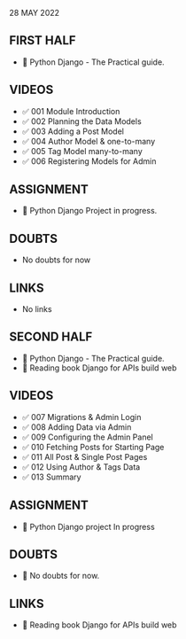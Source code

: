 28 MAY 2022

## FIRST HALF

- 🚧 Python Django - The Practical guide.

## VIDEOS

- ✅ 001 Module Introduction
- ✅ 002 Planning the Data Models
- ✅ 003 Adding a Post Model
- ✅ 004 Author Model & one-to-many
- ✅ 005 Tag Model many-to-many
- ✅ 006 Registering Models for Admin

## ASSIGNMENT

- 🚧 Python Django Project in progress.

## DOUBTS

- No doubts for now

## LINKS

- No links 

## SECOND HALF
 
- 🚧 Python Django - The Practical guide.
- 🚧 Reading book Django for APIs build web 


## VIDEOS

- ✅ 007 Migrations & Admin Login
- ✅ 008 Adding Data via Admin
- ✅ 009 Configuring the Admin Panel
- ✅ 010 Fetching Posts for Starting Page
- ✅ 011 All Post & Single Post Pages
- ✅ 012 Using Author & Tags Data
- ✅ 013 Summary

## ASSIGNMENT

- 🚧 Python Django project In progress


## DOUBTS

- 🚫 No doubts for now.

## LINKS

- 🚧 Reading book Django for APIs build web 

